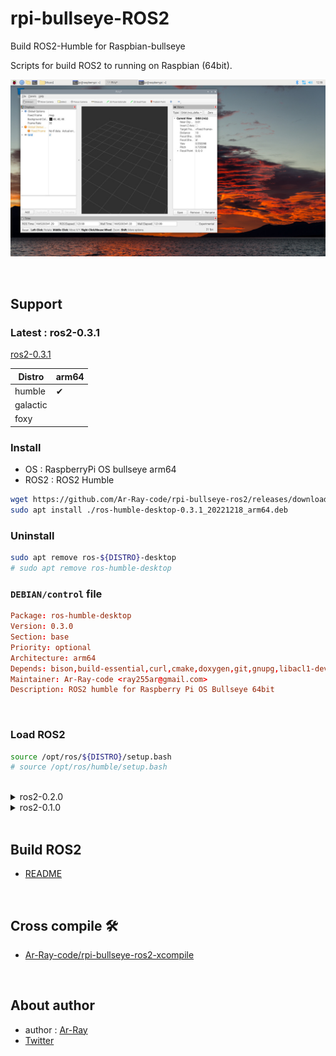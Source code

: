 # rpi-bullseye-ROS2

Build ROS2-Humble for Raspbian-bullseye

Scripts for build ROS2 to running on Raspbian (64bit).

![](./images_for_readme//rviz_rpi.jpg)

<br>

## Support

### Latest : ros2-0.3.1

[ros2-0.3.1](https://github.com/Ar-Ray-code/rpi-bullseye-ros2/releases/tag/ros2-0.3.1)

| Distro | arm64 |
| --- | --- |
| humble | ✔ |
| galactic | |
| foxy | |

### Install

- OS   : RaspberryPi OS bullseye arm64
- ROS2 : ROS2 Humble

```bash
wget https://github.com/Ar-Ray-code/rpi-bullseye-ros2/releases/download/ros2-0.3.1/ros-humble-desktop-0.3.1_20221218_arm64.deb
sudo apt install ./ros-humble-desktop-0.3.1_20221218_arm64.deb
```

### Uninstall

```bash
sudo apt remove ros-${DISTRO}-desktop
# sudo apt remove ros-humble-desktop
```

### `DEBIAN/control` file

```conf
Package: ros-humble-desktop
Version: 0.3.0
Section: base
Priority: optional
Architecture: arm64
Depends: bison,build-essential,curl,cmake,doxygen,git,gnupg,libacl1-dev,libasio-dev,libbullet-dev,libeigen3-dev,libfreetype-dev,liblog4cxx-dev,libopencv-dev,libresource-retriever-dev,libsdl2-dev,libtinyxml2-dev,libxaw7-dev,libxcursor-dev,libxrandr-dev,lsb-release,mingw-w64-i686-dev,pciutils,pyqt5-dev,python3-flake8,python3-lark,python3-netifaces,python3-numpy,python3-pip,python3-pydot,python3-pyqt5,python3-pyqt5.qtsvg,python3-pytest-cov,python3-rosdep2,python3-setuptools,python3-sip,qtbase5-dev,sip-dev,xterm,wget,zip
Maintainer: Ar-Ray-code <ray255ar@gmail.com>
Description: ROS2 humble for Raspberry Pi OS Bullseye 64bit
```

<br>

### Load ROS2

```bash
source /opt/ros/${DISTRO}/setup.bash
# source /opt/ros/humble/setup.bash
```

<br>

<details><summary>ros2-0.2.0</summary>

[ros2-0.2.0](https://github.com/Ar-Ray-code/rpi-bullseye-ros2/releases/tag/ros2-0.2.0)

| Distro | aarch64 |
| --- | --- |
| humble | ✔ |
| galactic | |

### Install

- OS   : RaspberryPi OS bullseye aarch64
- ROS2 : ROS2 Humble

```bash
# (humble, aarch64)
curl -O https://raw.githubusercontent.com/Ar-Ray-code/rpi-bullseye-ros2/main/install.bash
# bash install.bash <distro> <arch> <version> <install-dir>
bash install.bash humble aarch64 0.2.0 /opt/ros
```

<br>

</details>

<details><summary>ros2-0.1.0</summary>

<br>

[ros2-0.1.0](https://github.com/Ar-Ray-code/rpi-bullseye-ros2/releases/tag/ros2-0.1.0)


### ❌ Excluded packages ❌

- RViz
- rosbag
- rqt

<br>

| Distro | aarch64 | arm7l |
| --- | --- | --- |
| humble | ✔ | ✔ |
| galactic | | ✔ |

### Install

- OS   : RaspberryPi OS bullseye aarch64
- ROS2 : ROS2 Humble

```bash
# (humble, aarch64)
wget https://raw.githubusercontent.com/Ar-Ray-code/rpi-bullseye-ros2/main/install.bash
bash install.bash humble aarch64 0.1.0 /opt/ros

# galactic, arm7l
# bash install.bash galactic arm7l 0.1.0 /opt/ros
```

### Load ROS2

```bash
source /opt/ros/humble/setup.bash
```

<br>

</details>

<br>


## Build ROS2

- [README](./build/README.md)

<br>

## Cross compile 🛠️

- [Ar-Ray-code/rpi-bullseye-ros2-xcompile](https://github.com/Ar-Ray-code/rpi-bullseye-ros2-xcompile)

<br>

## About author

- author : [Ar-Ray](https://github.com/Ar-Ray-code)
- [Twitter](https://twitter.com/Ray255Ar)
